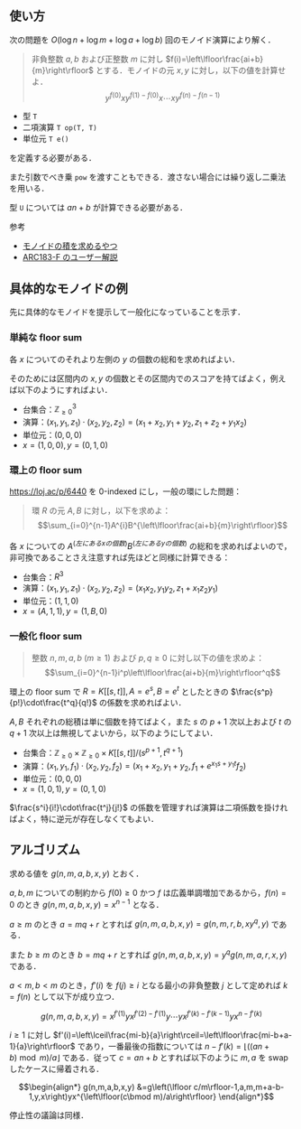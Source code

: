 ## 使い方

次の問題を $O(\log n+\log m+\log a+\log b)$ 回のモノイド演算により解く．

> 非負整数 $a,b$ および正整数 $m$ に対し $f(i)=\left\lfloor\frac{ai+b}{m}\right\rfloor$ とする．モノイドの元 $x,y$ に対し，以下の値を計算せよ．
> $$y^{f(0)}xy^{f(1)-f(0)}x\cdots xy^{f(n)-f(n-1)}$$

- 型 `T`
- 二項演算 `T op(T, T)`
- 単位元 `T e()`

を定義する必要がある．

また引数でべき乗 `pow` を渡すこともできる．渡さない場合には繰り返し二乗法を用いる．

型 `U` については $an+b$ が計算できる必要がある．


参考

- [モノイドの積を求めるやつ](https://259-momone.hatenablog.com/entry/2025/04/28/232456)
- [ARC183-F のユーザー解説](https://atcoder.jp/contests/arc183/editorial/10768)

## 具体的なモノイドの例

先に具体的なモノイドを提示して一般化になっていることを示す．

### 単純な floor sum

各 $x$ についてのそれより左側の $y$ の個数の総和を求めればよい．

そのためには区間内の $x,y$ の個数とその区間内でのスコアを持てばよく，例えば以下のようにすればよい．

- 台集合：$\mathbb{Z}_{\geq 0}^3$
- 演算：$(x_1,y_1,z_1)\cdot(x_2,y_2,z_2)=(x_1+x_2,y_1+y_2,z_1+z_2+y_1x_2)$
- 単位元：$(0,0,0)$
- $x=(1,0,0),y=(0,1,0)$

### 環上の floor sum

https://loj.ac/p/6440 を 0-indexed にし，一般の環にした問題：

> 環 $R$ の元 $A,B$ に対し，以下を求めよ：
> $$\sum_{i=0}^{n-1}A^{i}B^{\left\lfloor\frac{ai+b}{m}\right\rfloor}$$

各 $x$ についての $A^{(左にある x の個数)}B^{(左にある y の個数)}$ の総和を求めればよいので，非可換であることさえ注意すれば先ほどと同様に計算できる：

- 台集合：$R^3$
- 演算：$(x_1,y_1,z_1)\cdot(x_2,y_2,z_2)=(x_1x_2,y_1y_2,z_1+x_1z_2y_1)$
- 単位元：$(1,1,0)$
- $x=(A,1,1),y=(1,B,0)$

### 一般化 floor sum

> 整数 $n,m,a,b\ (m\geq 1)$ および $p,q\geq 0$ に対し以下の値を求めよ：
> $$\sum_{i=0}^{n-1}i^p\left\lfloor\frac{ai+b}{m}\right\rfloor^q$$

環上の floor sum で $R=K[[s,t]],A=e^s,B=e^t$ としたときの $\frac{s^p}{p!}\cdot\frac{t^q}{q!}$ の係数を求めればよい．

$A,B$ それぞれの総積は単に個数を持てばよく，また $s$ の $p+1$ 次以上および $t$ の $q+1$ 次以上は無視してよいから，以下のようにしてよい．

- 台集合：$\mathbb{Z}_{\geq 0}\times\mathbb{Z}_{\geq 0}\times K[[s,t]]/(s^{p+1},t^{q+1})$
- 演算：$(x_1,y_1,f_1)\cdot(x_2,y_2,f_2)=(x_1+x_2,y_1+y_2,f_1+e^{x_1s+y_1t}f_2)$
- 単位元：$(0,0,0)$
- $x=(1,0,1),y=(0,1,0)$

$\frac{s^i}{i!}\cdot\frac{t^j}{j!}$ の係数を管理すれば演算は二項係数を掛ければよく，特に逆元が存在しなくてもよい．

## アルゴリズム

求める値を $g(n,m,a,b,x,y)$ とおく．

$a,b,m$ についての制約から $f(0)\geq 0$ かつ $f$ は広義単調増加であるから，$f(n)=0$ のとき $g(n,m,a,b,x,y)=x^{n-1}$ となる．

$a\geq m$ のとき $a=mq+r$ とすれば $g(n,m,a,b,x,y)=g(n,m,r,b,xy^q,y)$ である．

また $b\geq m$ のとき $b=mq+r$ とすれば $g(n,m,a,b,x,y)=y^qg(n,m,a,r,x,y)$ である．

$a\lt m,b\lt m$ のとき，$f'(i)$ を $f(j)\geq i$ となる最小の非負整数 $j$ として定めれば $k=f(n)$ として以下が成り立つ．

$$g(n,m,a,b,x,y)=x^{f'(1)}yx^{f'(2)-f'(1)}y\cdots yx^{f'(k)-f'(k-1)}yx^{n-f'(k)}$$

$i\geq 1$ に対し $f'(i)=\left\lceil\frac{mi-b}{a}\right\rceil=\left\lfloor\frac{mi-b+a-1}{a}\right\rfloor$ であり，一番最後の指数については $n-f'(k)=\left\lfloor((an+b)\bmod m)/a\right\rfloor$ である．従って $c=an+b$ とすれば以下のように $m,a$ を swap したケースに帰着される．

$$\begin{align*}
g(n,m,a,b,x,y)
&=g\left(\lfloor c/m\rfloor-1,a,m,m+a-b-1,y,x\right)yx^{\left\lfloor(c\bmod m)/a\right\rfloor}
\end{align*}$$

停止性の議論は同様．
